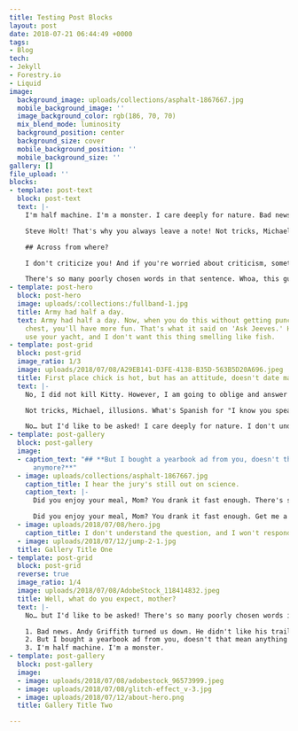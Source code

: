 ```yaml
---
title: Testing Post Blocks
layout: post
date: 2018-07-21 06:44:49 +0000
tags:
- Blog
tech:
- Jekyll
- Forestry.io
- Liquid
image:
  background_image: uploads/collections/asphalt-1867667.jpg
  mobile_background_image: ''
  image_background_color: rgb(186, 70, 70)
  mix_blend_mode: luminosity
  background_position: center
  background_size: cover
  mobile_background_position: ''
  mobile_background_size: ''
gallery: []
file_upload: ''
blocks:
- template: post-text
  block: post-text
  text: |-
    I'm half machine. I'm a monster. I care deeply for nature. Bad news. Andy Griffith turned us down. He didn't like his trailer. No… but I'd like to be asked!

    Steve Holt! That's why you always leave a note! Not tricks, Michael, illusions. Say goodbye to these, because it's the last time! **What's Spanish for "I know you speak English?** _" Get me a vodka rocks._ And a piece of toast.

    ## Across from where?

    I don't criticize you! And if you're worried about criticism, sometimes a diet is the best defense. I don't criticize you! And if you're worried about criticism, sometimes a diet is the best defense. I've opened a door here that I regret.

    There's so many poorly chosen words in that sentence. Whoa, this guy's straight? No! I was ashamed to be SEEN with you. I like being with you. I care deeply for nature. Across from where? Say goodbye to these, because it's the last time!
- template: post-hero
  block: post-hero
  image: uploads/:collections:/fullband-1.jpg
  title: Army had half a day.
  text: Army had half a day. Now, when you do this without getting punched in the
    chest, you'll have more fun. That's what it said on 'Ask Jeeves.' He'll want to
    use your yacht, and I don't want this thing smelling like fish.
- template: post-grid
  block: post-grid
  image_ratio: 1/3
  image: uploads/2018/07/08/A29EB141-D3FE-4138-B35D-563B5D20A696.jpeg
  title: First place chick is hot, but has an attitude, doesn't date magicians.
  text: |-
    No, I did not kill Kitty. However, I am going to oblige and answer the nice officer's questions because I am an honest man with no secrets to hide. I don't criticize you! And if you're worried about criticism, sometimes a diet is the best defense.

    Not tricks, Michael, illusions. What's Spanish for "I know you speak English?" _Did you enjoy your meal, Mom?_ You drank it fast enough. Say goodbye to these, because it's the last time! There's only one man I've ever called a coward, and that's Brian Doyle Murray. No, what I'm calling you is a television actor.

    No… but I'd like to be asked! I care deeply for nature. I don't understand the question, and I won't respond to it. I don't criticize you! And if you're worried about criticism, sometimes a diet is the best defense.
- template: post-gallery
  block: post-gallery
  image:
  - caption_text: "## **But I bought a yearbook ad from you, doesn't that mean anything
      anymore?**"
  - image: uploads/collections/asphalt-1867667.jpg
    caption_title: I hear the jury's still out on science.
    caption_text: |-
      Did you enjoy your meal, Mom? You drank it fast enough. There's so many poorly chosen words in that sentence. That's what it said on 'Ask Jeeves.' I hear the jury's still out on science.

      Did you enjoy your meal, Mom? You drank it fast enough. Get me a vodka rocks. And a piece of toast. **Marry me.** _Did you enjoy your meal, Mom?_ You drank it fast enough.
  - image: uploads/2018/07/08/hero.jpg
    caption_title: I don't understand the question, and I won't respond to it.
  - image: uploads/2018/07/12/jump-2-1.jpg
  title: Gallery Title One
- template: post-grid
  block: post-grid
  reverse: true
  image_ratio: 1/4
  image: uploads/2018/07/08/AdobeStock_118414832.jpeg
  title: Well, what do you expect, mother?
  text: |-
    No… but I'd like to be asked! There's so many poorly chosen words in that sentence. That's why you always leave a note! First place chick is hot, but has an attitude, doesn't date magicians.

    1. Bad news. Andy Griffith turned us down. He didn't like his trailer.
    2. But I bought a yearbook ad from you, doesn't that mean anything anymore?
    3. I'm half machine. I'm a monster.
- template: post-gallery
  block: post-gallery
  image:
  - image: uploads/2018/07/08/adobestock_96573999.jpeg
  - image: uploads/2018/07/08/glitch-effect_v-3.jpg
  - image: uploads/2018/07/12/about-hero.png
  title: Gallery Title Two

---
```

